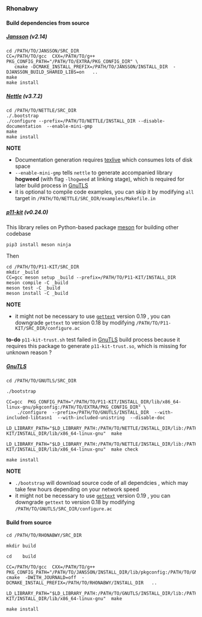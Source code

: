 ### Rhonabwy

#### Build dependencies from source

##### [Jansson](https://github.com/akheron/jansson) (v2.14)

```
cd /PATH/TO/JANSSON/SRC_DIR
CC=/PATH/TO/gcc  CXX=/PATH/TO/g++  PKG_CONFIG_PATH="/PATH/TO/EXTRA/PKG_CONFIG_DIR" \
   cmake -DCMAKE_INSTALL_PREFIX=/PATH/TO/JANSSON/INSTALL_DIR  -DJANSSON_BUILD_SHARED_LIBS=on   ..
make
make install
```

##### [Nettle](https://github.com/gnutls/nettle) (v3.7.2)
```
cd /PATH/TO/NETTLE/SRC_DIR
./.bootstrap
./configure --prefix=/PATH/TO/NETTLE/INSTALL_DIR --disable-documentation  --enable-mini-gmp
make
make install
```
**NOTE**
* Documentation generation requires [texlive](https://github.com/TeX-Live) which consumes lots of disk space
* `--enable-mini-gmp` tells `nettle` to generate accompanied library **hogweed** (with flag `-lhogweed` at linking stage), which is required for later build process in [GnuTLS](./rhonabwy.md#gnutls)
* it is optional to compile code examples, you can skip it by modifying `all` target in `/PATH/TO/NETTLE/SRC_DIR/examples/Makefile.in`


##### [p11-kit](https://github.com/p11-glue/p11-kit) (v0.24.0)
This library relies on Python-based package [meson](https://github.com/mesonbuild/meson) for building other codebase
```
pip3 install meson ninja
```
Then
```
cd /PATH/TO/P11-KIT/SRC_DIR
mkdir _build
CC=gcc meson setup _build --prefix=/PATH/TO/P11-KIT/INSTALL_DIR
meson compile -C _build
meson test -C _build
meson install -C _build
```

**NOTE**
* it might not be necessary to use [`gettext`](https://packages.ubuntu.com/search?keywords=gettext) version 0.19 , you can downgrade `gettext` to version 0.18 by modifying `/PATH/TO/P11-KIT/SRC_DIR/configure.ac`

**to-do**
`p11-kit-trust.sh` test failed in [GnuTLS](./rhonabwy.md#gnutls) build process because it requires this package to generate `p11-kit-trust.so`, which is missing for unknown reason ?


##### [GnuTLS](#gnutls)
```
cd /PATH/TO/GNUTLS/SRC_DIR

./bootstrap

CC=gcc  PKG_CONFIG_PATH="/PATH/TO/P11-KIT/INSTALL_DIR/lib/x86_64-linux-gnu/pkgconfig:/PATH/TO/EXTRA/PKG_CONFIG_DIR" \
    ./configure  --prefix=/PATH/TO/GNUTLS/INSTALL_DIR  --with-included-libtasn1  --with-included-unistring  --disable-doc

LD_LIBRARY_PATH="$LD_LIBRARY_PATH:/PATH/TO/NETTLE/INSTALL_DIR/lib:/PATH/TO/P11-KIT/INSTALL_DIR/lib/x86_64-linux-gnu"  make

LD_LIBRARY_PATH="$LD_LIBRARY_PATH:/PATH/TO/NETTLE/INSTALL_DIR/lib:/PATH/TO/P11-KIT/INSTALL_DIR/lib/x86_64-linux-gnu"  make check

make install
```

**NOTE**
* `./bootstrap` will download source code of all dependcies , which may take few hours depending on your network speed
* it might not be necessary to use [`gettext`](https://packages.ubuntu.com/search?keywords=gettext) version 0.19 , you can downgrade `gettext` to version 0.18 by modifying `/PATH/TO/GNUTLS/SRC_DIR/configure.ac`



#### Build from source

```
cd /PATH/TO/RHONABWY/SRC_DIR

mkdir build

cd    build

CC=/PATH/TO/gcc  CXX=/PATH/TO/g++ PKG_CONFIG_PATH="/PATH/TO/JANSSON/INSTALL_DIR/lib/pkgconfig:/PATH/TO/GNUTLS/INSTALL_DIR/lib/pkgconfig:/PATH/TO/NETTLE/INSTALL_DIR/lib/pkgconfig:/PATH/TO/EXTRA/PKG_CONFIG_DIR"   cmake  -DWITH_JOURNALD=off  -DCMAKE_INSTALL_PREFIX=/PATH/TO/RHONABWY/INSTALL_DIR   ..

LD_LIBRARY_PATH="$LD_LIBRARY_PATH:/PATH/TO/GNUTLS/INSTALL_DIR/lib:/PATH/TO/NETTLE/INSTALL_DIR/lib:/PATH/TO/P11-KIT/INSTALL_DIR/lib/x86_64-linux-gnu"  make

make install
```

